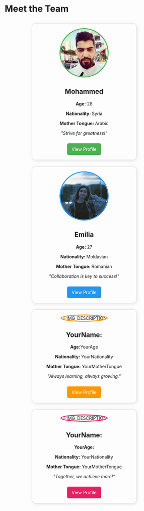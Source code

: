# Meet the Team

<div style="display: flex; flex-wrap: wrap; justify-content: space-around;">

  <div style="flex: 1; min-width: 250px; max-width: 300px; margin: 10px; text-align: center; border: 1px solid #ddd; border-radius: 10px; padding: 15px; box-shadow: 2px 2px 12px rgba(0,0,0,0.1);">
    <img src="./members/img/mohammed2.jpg" alt="MOHAMMED" style="width: 150px; height: 150px; border-radius: 50%; object-fit: cover; border: 3px solid #4CAF50;">
    <h2>Mohammed</h2>
    <p><strong>Age:</strong> 28</p>
    <p><strong>Nationality: </strong>Syria</p>
    <p><strong>Mother Tongue: </strong>Arabic</p>
    <p><em>"Strive for greatness!"</em></p>
    <a href="./ABRASH.README.md" style="display: inline-block; margin-top: 10px; padding: 10px 15px; background-color: #4CAF50; color: white; text-decoration: none; border-radius: 5px;">View Profile</a>
  </div>

  <div style="flex: 1; min-width: 250px; max-width: 300px; margin: 10px; text-align: center; border: 1px solid #ddd; border-radius: 10px; padding: 15px; box-shadow: 2px 2px 12px rgba(0,0,0,0.1);">
    <img src="./members/img/emilia.jpg" alt="IMG_DESCRIPTION" style="width: 150px; height: 150px; border-radius: 50%; object-fit: cover; border: 3px solid #2196F3;">
    <h2>Emilia</h2>
    <p><strong>Age: </strong>27</p>
    <p><strong>Nationality: </strong> Moldavian</p>
    <p><strong>Mother Tongue: </strong>Romanian</p>
    <p><em>"Collaboration is key to success!"</em></p>
    <a href="./members/emilia-12.md" style="display: inline-block; margin-top: 10px; padding: 10px 15px; background-color: #2196F3; color: white; text-decoration: none; border-radius: 5px;">View Profile</a>
  </div>

  <div style="flex: 1; min-width: 250px; max-width: 300px; margin: 10px; text-align: center; border: 1px solid #ddd; border-radius: 10px; padding: 15px; box-shadow: 2px 2px 12px rgba(0,0,0,0.1);">
    <img src="./images/YOUR_IMAGE.jpg" alt="IMG_DESCRIPTION" style="width: 150px; height: 150px; border-radius: 50%; object-fit: cover; border: 3px solid #FF9800;">
    <h2>YourName:</h2>
    <p><strong>Age:</strong>YourAge</p>
    <p><strong>Nationality:</strong> YourNationality</p>
    <p><strong>Mother Tongue:</strong> YourMotherTongue</p>
    <p><em>"Always learning, always growing."</em></p>
    <a href="./YOUR_FILE_NAME.md" style="display: inline-block; margin-top: 10px; padding: 10px 15px; background-color: #FF9800; color: white; text-decoration: none; border-radius: 5px;">View Profile</a>
  </div>

  <div style="flex: 1; min-width: 250px; max-width: 300px; margin: 10px; text-align: center; border: 1px solid #ddd; border-radius: 10px; padding: 15px; box-shadow: 2px 2px 12px rgba(0,0,0,0.1);">
    <img src="./images/collaborator3-photo.jpg" alt="IMG_DESCRIPTION" style="width: 150px; height: 150px; border-radius: 50%; object-fit: cover; border: 3px solid #E91E63;">
    <h2>YourName:</h2>
    <p><strong>YourAge:</strong> </p>
    <p><strong>Nationality:</strong> YourNationality</p>
    <p><strong>Mother Tongue:</strong> YourMotherTongue</p>
    <p><em>"Together, we achieve more!"</em></p>
    <a href="./YOUR_FILE_NAME.md" style="display: inline-block; margin-top: 10px; padding: 10px 15px; background-color: #E91E63; color: white; text-decoration: none; border-radius: 5px;">View Profile</a>
  </div>

</div>
